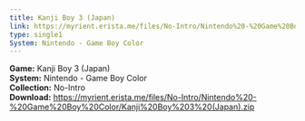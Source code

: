 ```yaml
---
title: Kanji Boy 3 (Japan)
link: https://myrient.erista.me/files/No-Intro/Nintendo%20-%20Game%20Boy%20Color/Kanji%20Boy%203%20(Japan).zip
type: single1
System: Nintendo - Game Boy Color
---
```

<b>Game:</b> Kanji Boy 3 (Japan)<br>
<b>System:</b> Nintendo - Game Boy Color<br>
<b>Collection:</b> No-Intro<br>
<b>Download:</b> https://myrient.erista.me/files/No-Intro/Nintendo%20-%20Game%20Boy%20Color/Kanji%20Boy%203%20(Japan).zip
